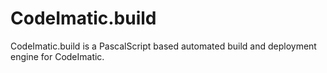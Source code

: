# CodeImatic.build
CodeImatic.build is a PascalScript based automated build and deployment engine for CodeImatic.
